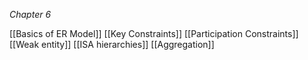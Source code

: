 _Chapter 6_

[[Basics of ER Model]]
[[Key Constraints]]
[[Participation Constraints]]
[[Weak entity]]
[[ISA hierarchies]]
[[Aggregation]]
